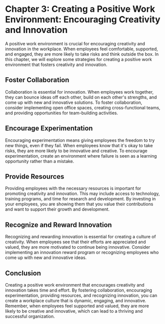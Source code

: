 Chapter 3: Creating a Positive Work Environment: Encouraging Creativity and Innovation
======================================================================================

A positive work environment is crucial for encouraging creativity and innovation in the workplace. When employees feel comfortable, supported, and engaged, they are more likely to take risks and think outside the box. In this chapter, we will explore some strategies for creating a positive work environment that fosters creativity and innovation.

Foster Collaboration
--------------------

Collaboration is essential for innovation. When employees work together, they can bounce ideas off each other, build on each other's strengths, and come up with new and innovative solutions. To foster collaboration, consider implementing open office spaces, creating cross-functional teams, and providing opportunities for team-building activities.

Encourage Experimentation
-------------------------

Encouraging experimentation means giving employees the freedom to try new things, even if they fail. When employees know that it's okay to take risks, they are more likely to be innovative and creative. To encourage experimentation, create an environment where failure is seen as a learning opportunity rather than a mistake.

Provide Resources
-----------------

Providing employees with the necessary resources is important for promoting creativity and innovation. This may include access to technology, training programs, and time for research and development. By investing in your employees, you are showing them that you value their contributions and want to support their growth and development.

Recognize and Reward Innovation
-------------------------------

Recognizing and rewarding innovation is essential for creating a culture of creativity. When employees see that their efforts are appreciated and valued, they are more motivated to continue being innovative. Consider implementing an innovation reward program or recognizing employees who come up with new and innovative ideas.

Conclusion
----------

Creating a positive work environment that encourages creativity and innovation takes time and effort. By fostering collaboration, encouraging experimentation, providing resources, and recognizing innovation, you can create a workplace culture that is dynamic, engaging, and innovative. Remember, when employees feel supported and valued, they are more likely to be creative and innovative, which can lead to a thriving and successful organization.
